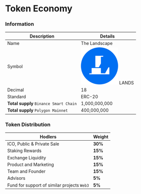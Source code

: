 # Token Economy

### **Information** <a href="#token-information" id="token-information"></a>

| Description                            | Details                                                                |
| -------------------------------------- | ---------------------------------------------------------------------- |
| Name                                   | The Landscape                                                          |
| Symbol                                 | <img src="../.gitbook/assets/lands.png" alt="" data-size="line"> LANDS |
| Decimal                                | 18                                                                     |
| Standard                               | ERC-20                                                                 |
| **Total supply** `Binance Smart Chain` | 1,000,000,000                                                          |
| **Total supply**  `Polygon Mainnet`    | 400,000,000                                                            |

### Token Distribution

| Hodlers                                     | Weight  |
| ------------------------------------------- | ------- |
| ICO, Public & Private Sale                  | **30%** |
| Staking Rewards                             | **15%** |
| Exchange Liquidity                          | **15%** |
| Product and Marketing                       | **15%** |
| Team and Founder                            | **15%** |
| Advisors                                    | **5%**  |
| Fund for support of similar projects `Web3` | **5%**  |
